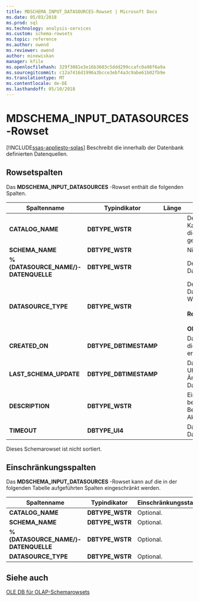 ```yaml
---
title: MDSCHEMA_INPUT_DATASOURCES-Rowset | Microsoft Docs
ms.date: 05/03/2018
ms.prod: sql
ms.technology: analysis-services
ms.custom: schema-rowsets
ms.topic: reference
ms.author: owend
ms.reviewer: owend
author: minewiskan
manager: kfile
ms.openlocfilehash: 329f3081e3e16b3603c5ddd299ccafc0a98f6a9a
ms.sourcegitcommit: c12a7416d1996a3bcce3ebf4a3c9abe61b02fb9e
ms.translationtype: MT
ms.contentlocale: de-DE
ms.lasthandoff: 05/10/2018
---
```

# <a name="mdschemainputdatasources-rowset"></a>MDSCHEMA_INPUT_DATASOURCES-Rowset
[!INCLUDE[ssas-appliesto-sqlas](../../../includes/ssas-appliesto-sqlas.md)]
  Beschreibt die innerhalb der Datenbank definierten Datenquellen.  
  
## <a name="rowset-columns"></a>Rowsetspalten  
 Das **MDSCHEMA_INPUT_DATASOURCES** -Rowset enthält die folgenden Spalten.  
  
|Spaltenname|Typindikator|Länge|Description|  
|-----------------|--------------------|------------|-----------------|  
|**CATALOG_NAME**|**DBTYPE_WSTR**||Der Name des Katalogs, zu dem diese Datenquelle gehört.|  
|**SCHEMA_NAME**|**DBTYPE_WSTR**||Nicht unterstützt.|  
|**%{DATASOURCE_NAME/}-DATENQUELLE**|**DBTYPE_WSTR**||Der Name des Datenquellenobjekts.|  
|**DATASOURCE_TYPE**|**DBTYPE_WSTR**||Der Typ der Datenquelle. Gültige Werte sind:<br /><br /> **Relationale**<br /><br /> **OLAP**|  
|**CREATED_ON**|**DBTYPE_DBTIMESTAMP**||Das Datum, an dem die Datenquelle erstellt wurde.|  
|**LAST_SCHEMA_UPDATE**|**DBTYPE_DBTIMESTAMP**||Das Datum und die Uhrzeit der letzten Änderung der Datenquelle.|  
|**DESCRIPTION**|**DBTYPE_WSTR**||Eine benutzerfreundliche Beschreibung der Aktion.|  
|**TIMEOUT**|**DBTYPE_UI4**||Das Timeout der Datenquelle.|  
  
 Dieses Schemarowset ist nicht sortiert.  
  
## <a name="restriction-columns"></a>Einschränkungsspalten  
 Das **MDSCHEMA_INPUT_DATASOURCES** -Rowset kann auf die in der folgenden Tabelle aufgeführten Spalten eingeschränkt werden.  
  
|Spaltenname|Typindikator|Einschränkungsstatus|  
|-----------------|--------------------|-----------------------|  
|**CATALOG_NAME**|**DBTYPE_WSTR**|Optional.|  
|**SCHEMA_NAME**|**DBTYPE_WSTR**|Optional.|  
|**%{DATASOURCE_NAME/}-DATENQUELLE**|**DBTYPE_WSTR**|Optional.|  
|**DATASOURCE_TYPE**|**DBTYPE_WSTR**|Optional.|  
  
## <a name="see-also"></a>Siehe auch  
 [OLE DB für OLAP-Schemarowsets](../../../analysis-services/schema-rowsets/ole-db-olap/ole-db-for-olap-schema-rowsets.md)  
  
  
